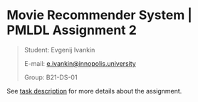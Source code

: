 # Movie Recommender System | PMLDL Assignment 2
> Student: Evgenij Ivankin
> 
> E-mail: e.ivankin@innopolis.university
> 
> Group: B21-DS-01

See [task description](task_description.md) for more details about the assignment.

